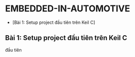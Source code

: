 # EMBEDDED-IN-AUTOMOTIVE
- [Bài 1: Setup project đầu tiên trên Keil C]
## Bài 1: Setup project đầu tiên trên Keil C
đầu tiên
